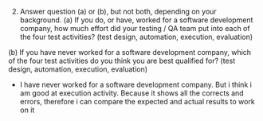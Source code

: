 2. Answer question (a) or (b), but not both, depending on your
background.
(a) If you do, or have, worked for a software development
company, how much effort did your testing / QA team put into
each of the four test activities? (test design, automation,
execution, evaluation)

(b) If you have never worked for a software development company,
which of the four test activities do you think you are best qualified for? (test design, automation, execution, evaluation)

- I have never worked for a software development company. But i think i am good at execution activity. Because it shows all the corrects and errors, therefore i can compare the expected and actual results to work on it